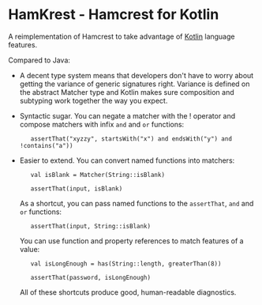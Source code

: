HamKrest - Hamcrest for Kotlin
==============================

A reimplementation of Hamcrest to take advantage of [Kotlin](https://kotlinlang.org/) language features.

Compared to Java:

 * A decent type system means that developers don't have to worry about getting the variance of generic signatures right.  Variance is defined on the abstract Matcher type and Kotlin makes sure composition and subtyping work together the way you expect.
 * Syntactic sugar. You can negate a matcher with the ! operator and compose matchers with infix `and` and `or` functions:

          assertThat("xyzzy", startsWith("x") and endsWith("y") and !contains("a"))

 * Easier to extend. You can convert named functions into matchers:

          val isBlank = Matcher(String::isBlank)

          assertThat(input, isBlank)

   As a shortcut, you can pass named functions to the `assertThat`, `and` and `or` functions:

          assertThat(input, String::isBlank)

   You can use function and property references to match features of a value:

          val isLongEnough = has(String::length, greaterThan(8))

          assertThat(password, isLongEnough)

   All of these shortcuts produce good, human-readable diagnostics.
